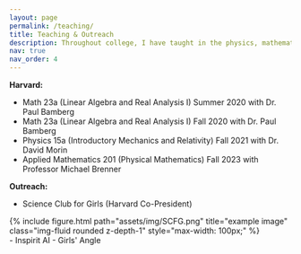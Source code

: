 ```yaml
---
layout: page
permalink: /teaching/
title: Teaching & Outreach
description: Throughout college, I have taught in the physics, mathematics, and applied mathematics departments at both the undergraduate and the graduate level. I have also been involved with various educational outreach programs, through which I have helped teach STEM topics to elementary school, middle school, and high school students.
nav: true
nav_order: 4
---
```


**Harvard:**
- Math 23a (Linear Algebra and Real Analysis I) Summer 2020 with Dr. Paul Bamberg
- Math 23a (Linear Algebra and Real Analysis I) Fall 2020 with Dr. Paul Bamberg
- Physics 15a (Introductory Mechanics and Relativity) Fall 2021 with Dr. David Morin
- Applied Mathematics 201 (Physical Mathematics) Fall 2023 with Professor Michael Brenner

**Outreach:**
- Science Club for Girls (Harvard Co-President)
<div class="row">
    <div class="col-sm-12 d-flex justify-content-end">
        {% include figure.html path="assets/img/SCFG.png" title="example image" class="img-fluid rounded z-depth-1" style="max-width: 100px;" %}
    </div>
</div>
- Inspirit AI
- Girls' Angle
